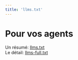 ```yaml
---
title: 'llms.txt'
---
```


# Pour vos agents

Un résumé: [llms.txt](https://developers.openagenda.com/llms.txt)  
Le détail: [llms-full.txt](https://developers.openagenda.com/llms-full.txt)